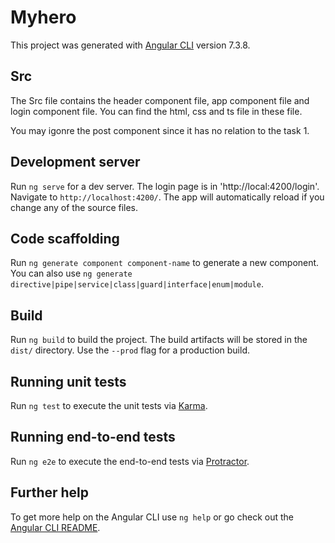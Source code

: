 # Myhero

This project was generated with [Angular CLI](https://github.com/angular/angular-cli) version 7.3.8.

## Src

The Src file contains the header component file, app component file and login component file. You can find the html, css and ts file in these file.

You may igonre the post component since it has no relation to the task 1. 

## Development server

Run `ng serve` for a dev server. 
The login page is in 'http://local:4200/login'.
Navigate to `http://localhost:4200/`. The app will automatically reload if you change any of the source files.

## Code scaffolding

Run `ng generate component component-name` to generate a new component. You can also use `ng generate directive|pipe|service|class|guard|interface|enum|module`.

## Build

Run `ng build` to build the project. The build artifacts will be stored in the `dist/` directory. Use the `--prod` flag for a production build.

## Running unit tests

Run `ng test` to execute the unit tests via [Karma](https://karma-runner.github.io).

## Running end-to-end tests

Run `ng e2e` to execute the end-to-end tests via [Protractor](http://www.protractortest.org/).

## Further help

To get more help on the Angular CLI use `ng help` or go check out the [Angular CLI README](https://github.com/angular/angular-cli/blob/master/README.md).
